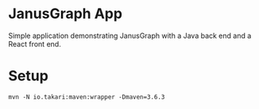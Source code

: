# JanusGraph App
Simple application demonstrating JanusGraph with a Java back end and a React front end.

# Setup
```
mvn -N io.takari:maven:wrapper -Dmaven=3.6.3
```